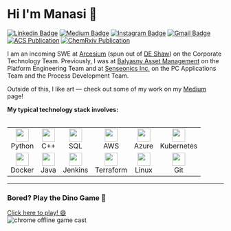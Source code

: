 # Hi I'm Manasi 👋

[![Linkedin Badge](https://img.shields.io/badge/-manasivaidya-blue?style=flat&logo=Linkedin&logoColor=white&link=https://www.linkedin.com/in/manasi-vaidya/)](https://www.linkedin.com/in/manasi-vaidya-5a6526192/)
[![Medium Badge](https://img.shields.io/badge/-@manasivaidya-000000?style=flat&labelColor=000000&logo=Medium&link=https://medium.com/@manasivaidya)](https://medium.com/@manasivaidya)
[![Instagram Badge](https://img.shields.io/badge/-@manasivaidya__-purple?style=flat&logo=instagram&logoColor=white&link=https://www.instagram.com/manasivaidya__?igsh=bnU4NG9vYW5icmF3&utm_source=qr)](https://www.instagram.com/manasivaidya__?igsh=bnU4NG9vYW5icmF3&utm_source=qr)
[![Gmail Badge](https://img.shields.io/badge/-manasiv2@illinois.edu-c14438?style=flat&logo=Gmail&logoColor=white&link=mailto:manasiv2@illinois.edu)](mailto:manasiv2@illinois.edu)
[![ACS Publication](https://img.shields.io/badge/-ACS%20Publication-2f7acc?style=flat&logo=readme&link=https://pubs.acs.org/doi/abs/10.1021/jacs.2c05891)](https://pubs.acs.org/doi/abs/10.1021/jacs.2c05891)
[![ChemRxiv Publication](https://img.shields.io/badge/-ChemRxiv%20Publication-00a8e1?style=flat&logo=readme&link=https://chemrxiv.org/engage/chemrxiv/article-details/6331eff7fee74e83a04b709d)](https://chemrxiv.org/engage/chemrxiv/article-details/6331eff7fee74e83a04b709d)

I am an incoming SWE at [Arcesium](https://www.arcesium.com/) (spun out of [DE Shaw](https://www.deshaw.com/)) on the Corporate Technology Team. Previously, I was at [Balyasny Asset Management](https://www.linkedin.com/company/balyasny-asset-management-l.p./posts/?feedView=all) on the Platform Engineering Team and at [Senseonics Inc.](https://www.senseonics.com/) on the PC Applications Team and the Process Development Team. 

Outside of this, I like art — check out some of my work on my [Medium](https://medium.com/@manasivaidya) page!

**My typical technology stack involves:**  
<br>

<table>
  <tr>
    <td align="center"><img src="https://upload.wikimedia.org/wikipedia/commons/c/c3/Python-logo-notext.svg" height="30"><br>Python</td>
    <td align="center"><img src="https://upload.wikimedia.org/wikipedia/commons/1/18/C_Programming_Language.svg" height="30"><br>C++</td>
    <td align="center"><img src="https://upload.wikimedia.org/wikipedia/commons/2/29/Postgresql_elephant.svg" height="30"><br>SQL</td>
    <td align="center"><img src="https://upload.wikimedia.org/wikipedia/commons/9/93/Amazon_Web_Services_Logo.svg" height="30"><br>AWS</td>
    <td align="center"><img src="https://upload.wikimedia.org/wikipedia/commons/a/a8/Microsoft_Azure_Logo.svg" height="30"><br>Azure</td>
    <td align="center"><img src="https://upload.wikimedia.org/wikipedia/commons/3/39/Kubernetes_logo_without_workmark.svg" height="30"><br>Kubernetes</td>
  </tr>
  <tr>
    <td align="center"><img src="https://upload.wikimedia.org/wikipedia/commons/4/4e/Docker_%28container_engine%29_logo.svg" height="30"><br>Docker</td>
    <td align="center"><img src="https://upload.wikimedia.org/wikipedia/en/3/30/Java_programming_language_logo.svg" height="30"><br>Java</td>
    <td align="center"><img src="https://upload.wikimedia.org/wikipedia/commons/e/e9/Jenkins_logo.svg" height="30"><br>Jenkins</td>
    <td align="center"><img src="https://upload.wikimedia.org/wikipedia/commons/0/04/Terraform_Logo.svg" height="30"><br>Terraform</td>
    <td align="center"><img src="https://upload.wikimedia.org/wikipedia/commons/3/35/Tux.svg" height="30"><br>Linux</td>
    <td align="center"><img src="https://upload.wikimedia.org/wikipedia/commons/e/e0/Git-logo.svg" height="30"><br>Git</td>
  </tr>
</table>

---

### Bored? Play the Dino Game 🦖

[Click here to play! 😄](http://wayou.github.io/t-rex-runner/)  
![chrome offline game cast](https://github.com/wayou/t-rex-runner/blob/gh-pages/assets/screenshot.gif)
